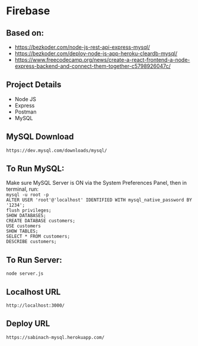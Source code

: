 # Firebase

## Based on:
- https://bezkoder.com/node-js-rest-api-express-mysql/
- https://bezkoder.com/deploy-node-js-app-heroku-cleardb-mysql/
- https://www.freecodecamp.org/news/create-a-react-frontend-a-node-express-backend-and-connect-them-together-c5798926047c/

## Project Details
- Node JS
- Express
- Postman
- MySQL

## MySQL Download
```https://dev.mysql.com/downloads/mysql/```

## To Run MySQL:
Make sure MySQL Server is ON via the System Preferences Panel, then in terminal, run:                 
```mysql -u root -p```                 
```ALTER USER 'root'@'localhost' IDENTIFIED WITH mysql_native_password BY '1234';```                   
```flush privileges;```                 
```SHOW DATABASES;```             
```CREATE DATABASE customers;```                 
```USE customers```                 
```SHOW TABLES;```                 
```SELECT * FROM customers;```                 
```DESCRIBE customers;```

## To Run Server:
```node server.js```           

## Localhost URL
```http://localhost:3000/```

## Deploy URL
```https://sabinach-mysql.herokuapp.com/```
